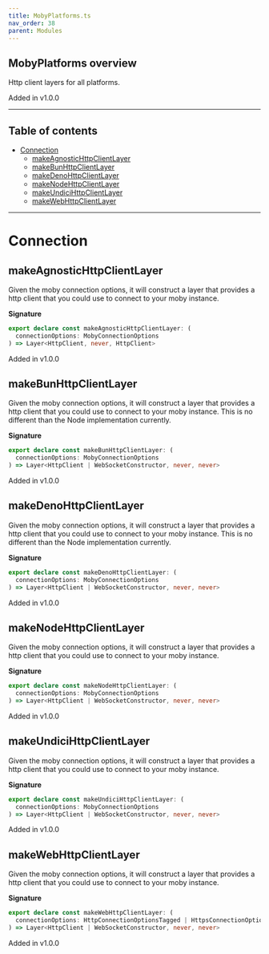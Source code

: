 ```yaml
---
title: MobyPlatforms.ts
nav_order: 38
parent: Modules
---
```


## MobyPlatforms overview

Http client layers for all platforms.

Added in v1.0.0

---

<h2 class="text-delta">Table of contents</h2>

- [Connection](#connection)
  - [makeAgnosticHttpClientLayer](#makeagnostichttpclientlayer)
  - [makeBunHttpClientLayer](#makebunhttpclientlayer)
  - [makeDenoHttpClientLayer](#makedenohttpclientlayer)
  - [makeNodeHttpClientLayer](#makenodehttpclientlayer)
  - [makeUndiciHttpClientLayer](#makeundicihttpclientlayer)
  - [makeWebHttpClientLayer](#makewebhttpclientlayer)

---

# Connection

## makeAgnosticHttpClientLayer

Given the moby connection options, it will construct a layer that provides a
http client that you could use to connect to your moby instance.

**Signature**

```ts
export declare const makeAgnosticHttpClientLayer: (
  connectionOptions: MobyConnectionOptions
) => Layer<HttpClient, never, HttpClient>
```

Added in v1.0.0

## makeBunHttpClientLayer

Given the moby connection options, it will construct a layer that provides a
http client that you could use to connect to your moby instance. This is no
different than the Node implementation currently.

**Signature**

```ts
export declare const makeBunHttpClientLayer: (
  connectionOptions: MobyConnectionOptions
) => Layer<HttpClient | WebSocketConstructor, never, never>
```

Added in v1.0.0

## makeDenoHttpClientLayer

Given the moby connection options, it will construct a layer that provides a
http client that you could use to connect to your moby instance. This is no
different than the Node implementation currently.

**Signature**

```ts
export declare const makeDenoHttpClientLayer: (
  connectionOptions: MobyConnectionOptions
) => Layer<HttpClient | WebSocketConstructor, never, never>
```

Added in v1.0.0

## makeNodeHttpClientLayer

Given the moby connection options, it will construct a layer that provides a
http client that you could use to connect to your moby instance.

**Signature**

```ts
export declare const makeNodeHttpClientLayer: (
  connectionOptions: MobyConnectionOptions
) => Layer<HttpClient | WebSocketConstructor, never, never>
```

Added in v1.0.0

## makeUndiciHttpClientLayer

Given the moby connection options, it will construct a layer that provides a
http client that you could use to connect to your moby instance.

**Signature**

```ts
export declare const makeUndiciHttpClientLayer: (
  connectionOptions: MobyConnectionOptions
) => Layer<HttpClient | WebSocketConstructor, never, never>
```

Added in v1.0.0

## makeWebHttpClientLayer

Given the moby connection options, it will construct a layer that provides a
http client that you could use to connect to your moby instance.

**Signature**

```ts
export declare const makeWebHttpClientLayer: (
  connectionOptions: HttpConnectionOptionsTagged | HttpsConnectionOptionsTagged
) => Layer<HttpClient | WebSocketConstructor, never, never>
```

Added in v1.0.0

